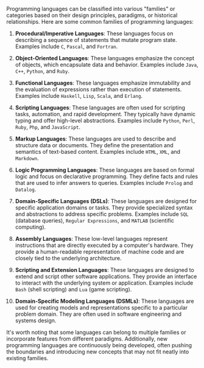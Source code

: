 Programming languages can be classified into various "families" or categories based on their design principles, paradigms, or historical relationships. Here are some common families of programming languages:

1. **Procedural/Imperative Languages**: These languages focus on describing a sequence of statements that mutate program state. Examples include `C`, `Pascal`, and `Fortran`.

2. **Object-Oriented Languages**: These languages emphasize the concept of objects, which encapsulate data and behavior. Examples include `Java`, `C++`, `Python`, and `Ruby`.

3. **Functional Languages**: These languages emphasize immutability and the evaluation of expressions rather than execution of statements. Examples include `Haskell`, `Lisp`, `Scala`, and `Erlang`.

4. **Scripting Languages**: These languages are often used for scripting tasks, automation, and rapid development. They typically have dynamic typing and offer high-level abstractions. Examples include `Python`, `Perl`, `Ruby`, `Php`, and `JavaScript`.

5. **Markup Languages**: These languages are used to describe and structure data or documents. They define the presentation and semantics of text-based content. Examples include `HTML`, `XML`, and `Markdown`.

6. **Logic Programming Languages**: These languages are based on formal logic and focus on declarative programming. They define facts and rules that are used to infer answers to queries. Examples include `Prolog` and `Datalog`.

7. **Domain-Specific Languages (DSLs)**: These languages are designed for specific application domains or tasks. They provide specialized syntax and abstractions to address specific problems. Examples include `SQL` (database queries), `Regular Expressions`, and `MATLAB` (scientific computing).

8. **Assembly Languages**: These low-level languages represent instructions that are directly executed by a computer's hardware. They provide a human-readable representation of machine code and are closely tied to the underlying architecture.

9. **Scripting and Extension Languages**: These languages are designed to extend and script other software applications. They provide an interface to interact with the underlying system or application. Examples include `Bash` (shell scripting) and `Lua` (game scripting).

10. **Domain-Specific Modeling Languages (DSMLs)**: These languages are used for creating models and representations specific to a particular problem domain. They are often used in software engineering and systems design.

It's worth noting that some languages can belong to multiple families or incorporate features from different paradigms. Additionally, new programming languages are continuously being developed, often pushing the boundaries and introducing new concepts that may not fit neatly into existing families.
